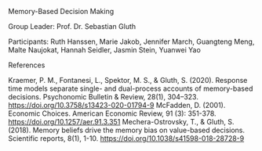 Memory-Based Decision Making

Group Leader: Prof. Dr. Sebastian Gluth

Participants: Ruth Hanssen, Marie Jakob, Jennifer March, Guangteng Meng, Malte Naujokat, Hannah Seidler, Jasmin Stein, Yuanwei Yao


References

Kraemer, P. M., Fontanesi, L., Spektor, M. S., & Gluth, S. (2020). Response time models separate single- and dual-process accounts of memory-based decisions. Psychonomic Bulletin & Review, 28(1), 304–323. https://doi.org/10.3758/s13423-020-01794-9
McFadden, D. (2001). Economic Choices. American Economic Review, 91 (3): 351-378. https://doi.org/10.1257/aer.91.3.351
Mechera-Ostrovsky, T., & Gluth, S. (2018). Memory beliefs drive the memory bias on value-based decisions. Scientific reports, 8(1), 1-10. https://doi.org/10.1038/s41598-018-28728-9
